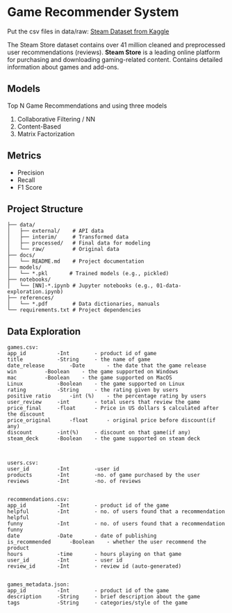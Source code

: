 # Game Recommender System
Put the csv files in data/raw: [Steam Dataset from Kaggle](https://www.kaggle.com/datasets/antonkozyriev/game-recommendations-on-steam)

The Steam Store dataset contains over 41 million cleaned and preprocessed user recommendations (reviews).
**Steam Store** is a leading online platform for purchasing and downloading gaming-related content. 
Contains detailed information about games and add-ons.

## Models
Top N Game Recommendations and using three models 
1. Collaborative Filtering / NN 
2. Content-Based			 
3. Matrix Factorization

## Metrics
* Precision
* Recall
* F1 Score


## Project Structure

```
├── data/
│   ├── external/    # API data
│   ├── interim/     # Transformed data
│   ├── processed/   # Final data for modeling
│   └── raw/         # Original data
├── docs/
│   └── README.md    # Project documentation
├── models/
│   └── *.pkl       # Trained models (e.g., pickled)
├── notebooks/
│   └── [NN]-*.ipynb # Jupyter notebooks (e.g., 01-data-exploration.ipynb)
├── references/
│   └── *.pdf        # Data dictionaries, manuals
└── requirements.txt # Project dependencies
```

## Data Exploration
```
games.csv:
app_id			-Int		- product id of game 
title			-String		- the name of game
date_release		-Date		- the date that the game release
win			-Boolean	- the game supported on Windows 
mac			-Boolean	- the game supported on MacOS
Linux			-Boolean	- the game supported on Linux
rating			-String		- the rating given by users
positive ratio		-int (%)	- the percentage rating by users
user_review		-int		- total users that review the game
price_final		-float		- Price in US dollars $ calculated after the discount
price_original		-float		- original price before discount(if any)
discount		-int(%)		- discount on that game(if any)
steam_deck		-Boolean	- the game supported on steam deck



users.csv:
user_id			-Int		-user id
products		-Int		-no. of game purchased by the user
reviews			-Int		-no. of reviews 


recommendations.csv:
app_id			-Int 		- product id of the game
helpful			-Int		- no. of users found that a recommendation helpful
funny			-Int		- no. of users found that a recommendation funny
date			-Date		- date of publishing
is_recommended		-Boolean	- whether the user recommend the product
hours			-time		- hours playing on that game
user_id			-Int		- user id
review_id		-Int		- review id (auto-generated)


games_metadata.json:
app_id			-Int 		- product id of the game
description		-String		- brief description about the game 
tags			-String		- categories/style of the game
```
